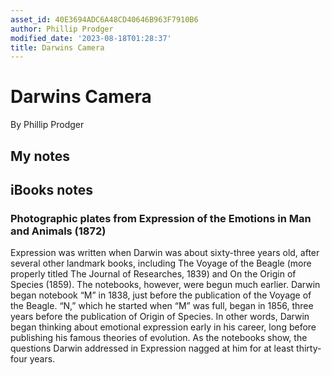 ```yaml
---
asset_id: 40E3694ADC6A48CD40646B963F7910B6
author: Phillip Prodger
modified_date: '2023-08-18T01:28:37'
title: Darwins Camera
---
```


# Darwins Camera

By Phillip Prodger

## My notes <a name="my_notes_dont_delete"></a>



## iBooks notes <a name="ibooks_notes_dont_delete"></a>


### Photographic plates from Expression of the Emotions in Man and Animals (1872)

Expression was written when Darwin was about sixty-three years old, after several other landmark books, including The Voyage of the Beagle (more properly titled The Journal of Researches, 1839) and On the Origin of Species (1859). The notebooks, however, were begun much earlier. Darwin began notebook “M” in 1838, just before the publication of the Voyage of the Beagle. “N,” which he started when “M” was full, began in 1856, three years before the publication of Origin of Species. In other words, Darwin began thinking about emotional expression early in his career, long before publishing his famous theories of evolution. As the notebooks show, the questions Darwin addressed in Expression nagged at him for at least thirty-four years.